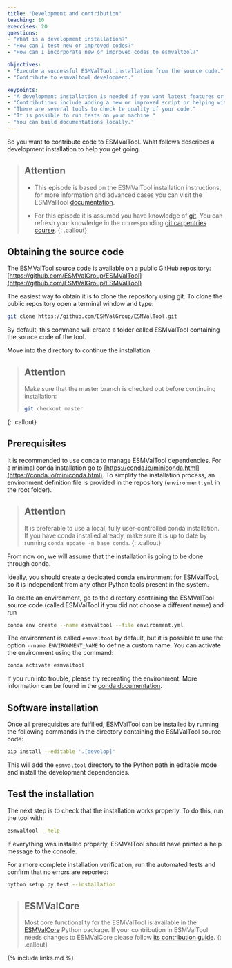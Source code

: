 ```yaml
---
title: "Development and contribution"
teaching: 10
exercises: 20
questions:
- "What is a development installation?"
- "How can I test new or improved codes?"
- "How can I incorporate new or improved codes to esmvaltool?"

objectives:
- "Execute a successful ESMValTool installation from the source code."
- "Contribute to esmvaltool development."

keypoints:
- "A development installation is needed if you want latest features or to incorporate your codes."
- "Contributions include adding a new or improved script or helping with a review process."
- "There are several tools to check te quality of your code."
- "It is possible to run tests on your machine."
- "You can build documentations locally."
---
```


So you want to contribute code to ESMValTool. What follows describes a
development installation to help you get going.

> ## Attention
>
> -   This episode is based on the ESMValTool installation instructions, for
>     more information and advanced cases you can visit the  ESMValTool
>     [documentation](https://esmvaltool.readthedocs.io/en/latest/getting_started/install.html).
>
> -   For this episode it is assumed you have knowledge of
>     [git](https://git-scm.com/). You can refresh your knowledge in the
>     corresponding [git carpentries
>     course](http://swcarpentry.github.io/git-novice/).
{: .callout}

## Obtaining the source code

The ESMValTool source code is available on a public GitHub repository:
[https://github.com/ESMValGroup/ESMValTool](https://github.com/ESMValGroup/ESMValTool)

The easiest way to obtain it is to clone the repository using git. To clone the
public repository open a terminal window and type:

~~~bash
git clone https://github.com/ESMValGroup/ESMValTool.git
~~~

By default, this command will create a folder called ESMValTool containing the
source code of the tool.

Move into the directory to continue the installation.

> ## Attention
>
> Make sure that the master branch is checked out before continuing installation:
> ~~~bash
> git checkout master
> ~~~
{: .callout}

## Prerequisites

It is recommended to use conda to manage ESMValTool dependencies. For a minimal
conda installation go to
[https://conda.io/miniconda.html](https://conda.io/miniconda.html). To simplify
the installation process, an environment definition file is provided in the
repository (``environment.yml`` in the root folder).

> ## Attention
> It is preferable to use a local, fully user-controlled conda installation. If
> you have conda installed already, make sure it is up to date by running
> ``conda update -n base conda``.
{: .callout}

From now on, we will assume that the installation is going to be done through
conda.

Ideally, you should create a dedicated conda environment for ESMValTool, so it
is independent from any other Python tools present in the system.

To create an environment, go to the directory containing the ESMValTool source
code (called ESMValTool if you did not choose a different name) and run

~~~bash
conda env create --name esmvaltool --file environment.yml
~~~

The environment is called ``esmvaltool`` by default, but it is possible to use
the option ``--name ENVIRONMENT_NAME`` to define a custom name. You can activate
the environment using the command:

~~~bash
conda activate esmvaltool
~~~

If you run into trouble, please try recreating the environment. More information
can be found in the [conda documentation](https://docs.conda.io/en/latest/).

## Software installation

Once all prerequisites are fulfilled, ESMValTool can be installed by running
the following commands in the directory containing the ESMValTool source code:

~~~bash
pip install --editable '.[develop]'
~~~

This will add the `esmvaltool` directory to the Python path in editable mode and
install the development dependencies.

## Test the installation

The next step is to check that the installation works properly.
To do this, run the tool with:

~~~bash
esmvaltool --help
~~~

If everything was installed properly, ESMValTool should have printed a
help message to the console.

For a more complete installation verification, run the automated tests and
confirm that no errors are reported:

~~~bash
python setup.py test --installation
~~~

> ## ESMValCore
>
> Most core functionality for the ESMValTool is available in the
> [ESMValCore](https://github.com/ESMValGroup/ESMValCore) Python package. If
> your contribution in ESMValTool needs changes to ESMValCore please follow [its
> contribution
> guide](https://github.com/ESMValGroup/ESMValCore/blob/master/CONTRIBUTING.md).
{: .callout}

{% include links.md %}
